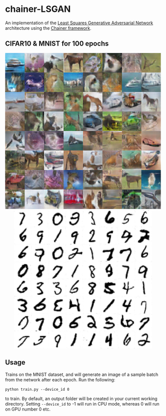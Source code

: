# chainer-LSGAN
An implementation of the [Least Squares Generative Adversarial Network](https://arxiv.org/abs/1611.04076) architecture using the [Chainer framework](http://chainer.org/). 

## CIFAR10 & MNIST for 100 epochs
<p align="center">
  <img src="images/CIFAR10_epoch100.png" alt="CIFAR10"/> <img src="images/MNIST_epoch100.png" alt="MNIST"/>
</p>

## Usage
Trains on the MNIST dataset, and will generate an image of a sample batch from the network after each epoch. Run the following:
```
python train.py --device_id 0
```
to train. By default, an output folder will be created in your current working directory. Setting `--device_id` to -1 will run in CPU mode, whereas 0 will run on GPU number 0 etc. 

